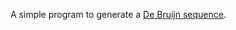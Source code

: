 A simple program to generate a [De Bruijn sequence](http://en.wikipedia.org/wiki/De_Bruijn_sequence).  
